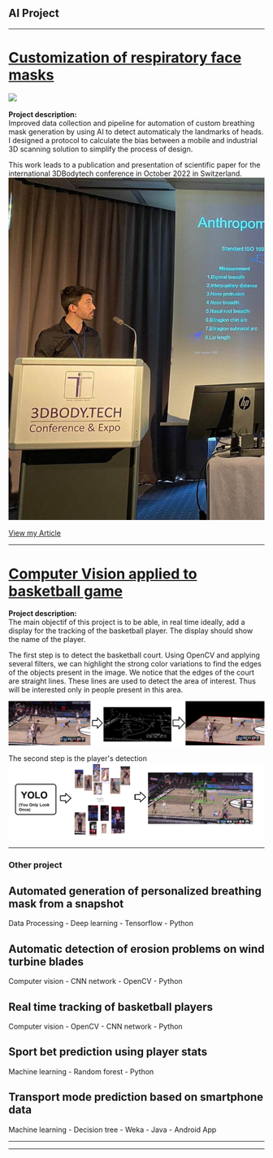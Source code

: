 ## AI Project 
---

# [Customization of respiratory face masks](/sample_page)
<img src="images/mask gif1.gif?raw=true"/>

**Project description:**   
Improved data collection and pipeline for automation of custom breathing mask generation by using AI to detect automaticaly the landmarks of heads.
I designed a protocol to calculate the bias between a mobile and industrial 3D scanning solution to simplify the process of design.

This work leads to a publication and presentation of scientific paper for the international 3DBodytech conference in October 2022 in Switzerland.
<img src="images/presentation.jpg?raw=true"/>

<a href="https://3dbody.tech/cap/papers/2022/2244agostini.pdf"> View my Article </a>

---
# [Computer Vision applied to basketball game](/sample_page)

**Project description:**   
The main objectif of this project is to be able, in real time ideally, add a display for the tracking of the basketball player.
The display should show the name of the player. 
 

The first step is to detect the basketball court.
Using OpenCV and applying several filters, we can highlight the strong color variations to find the edges of the objects present in the image. 
We notice that the edges of the court are straight lines. These lines are used to detect the area of interest. Thus will be interested only in people present in this area.

<img src="images/basketball detection.png?raw=true"/>


The second step is the player's detection
<img src="images/palyer detection.png?raw=true"/>


---

### Other project

## Automated generation of personalized breathing mask from a snapshot      
Data Processing - Deep learning - Tensorflow - Python

## Automatic detection of erosion problems on wind turbine blades      
Computer vision - CNN network - OpenCV - Python

## Real time tracking of basketball players    
Computer vision - OpenCV - CNN network - Python

## Sport bet prediction using player stats    
Machine learning - Random forest - Python

## Transport mode prediction based on smartphone data   
Machine learning - Decision tree - Weka - Java - Android App

---




---
<p style="font-size:11px">
